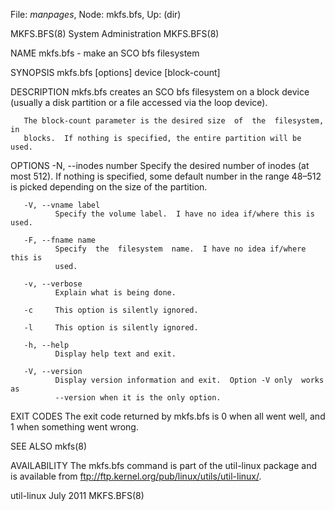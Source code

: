 File: *manpages*,  Node: mkfs.bfs,  Up: (dir)

MKFS.BFS(8)                  System Administration                 MKFS.BFS(8)



NAME
       mkfs.bfs - make an SCO bfs filesystem

SYNOPSIS
       mkfs.bfs [options] device [block-count]

DESCRIPTION
       mkfs.bfs  creates  an  SCO  bfs filesystem on a block device (usually a
       disk partition or a file accessed via the loop device).

       The block-count parameter is the desired size  of  the  filesystem,  in
       blocks.  If nothing is specified, the entire partition will be used.

OPTIONS
       -N, --inodes number
              Specify  the desired number of inodes (at most 512).  If nothing
              is specified, some default number in the range 48–512 is  picked
              depending on the size of the partition.

       -V, --vname label
              Specify the volume label.  I have no idea if/where this is used.

       -F, --fname name
              Specify  the  filesystem  name.  I have no idea if/where this is
              used.

       -v, --verbose
              Explain what is being done.

       -c     This option is silently ignored.

       -l     This option is silently ignored.

       -h, --help
              Display help text and exit.

       -V, --version
              Display version information and exit.  Option -V only  works  as
              --version when it is the only option.

EXIT CODES
       The  exit code returned by mkfs.bfs is 0 when all went well, and 1 when
       something went wrong.

SEE ALSO
       mkfs(8)

AVAILABILITY
       The mkfs.bfs command is part of the util-linux package and is available
       from ftp://ftp.kernel.org/pub/linux/utils/util-linux/.



util-linux                         July 2011                       MKFS.BFS(8)
